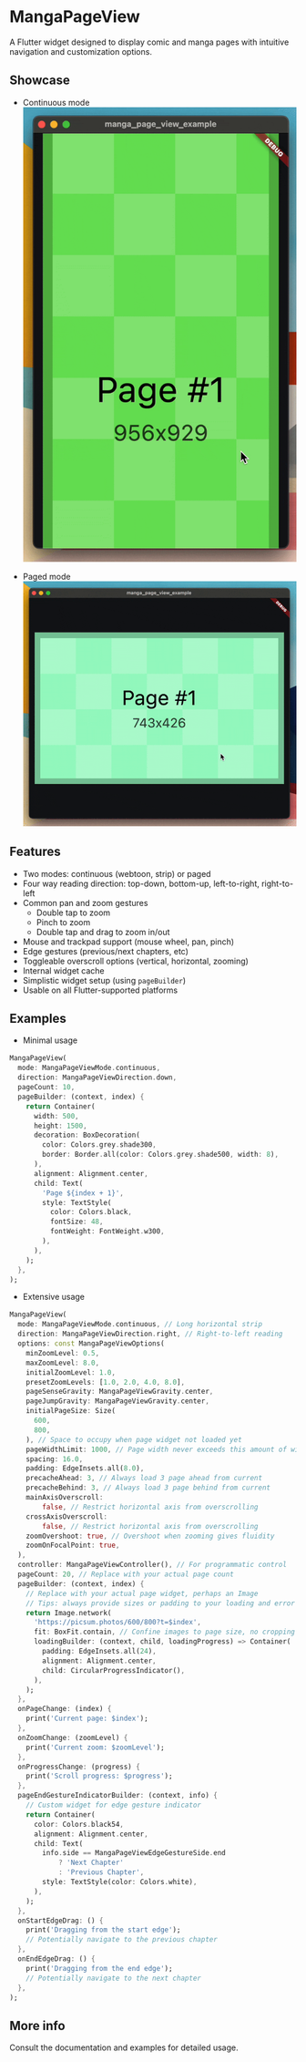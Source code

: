 # MangaPageView

A Flutter widget designed to display comic and manga pages with intuitive navigation and customization options.

## Showcase

- Continuous mode
![Continuous mode](https://github.com/amuhaimin02/manga_page_view/raw/main/showcase/continuous1.gif)

- Paged mode
![Paged mode](https://github.com/amuhaimin02/manga_page_view/raw/main/showcase/paged1.gif)

## Features

* Two modes: continuous (webtoon, strip) or paged
* Four way reading direction: top-down, bottom-up, left-to-right, right-to-left
* Common pan and zoom gestures
  * Double tap to zoom
  * Pinch to zoom
  * Double tap and drag to zoom in/out
* Mouse and trackpad support (mouse wheel, pan, pinch)
* Edge gestures (previous/next chapters, etc)
* Toggleable overscroll options (vertical, horizontal, zooming)
* Internal widget cache
* Simplistic widget setup (using `pageBuilder`)
* Usable on all Flutter-supported platforms

## Examples

- Minimal usage
```dart
MangaPageView(
  mode: MangaPageViewMode.continuous,
  direction: MangaPageViewDirection.down,
  pageCount: 10, 
  pageBuilder: (context, index) {
    return Container(
      width: 500,
      height: 1500,
      decoration: BoxDecoration(
        color: Colors.grey.shade300,
        border: Border.all(color: Colors.grey.shade500, width: 8),
      ),
      alignment: Alignment.center,
      child: Text(
        'Page ${index + 1}',
        style: TextStyle(
          color: Colors.black,
          fontSize: 48,
          fontWeight: FontWeight.w300,
        ),
      ),
    );
  },
);
```

- Extensive usage
```dart
MangaPageView(
  mode: MangaPageViewMode.continuous, // Long horizontal strip
  direction: MangaPageViewDirection.right, // Right-to-left reading
  options: const MangaPageViewOptions(
    minZoomLevel: 0.5,
    maxZoomLevel: 8.0,
    initialZoomLevel: 1.0,
    presetZoomLevels: [1.0, 2.0, 4.0, 8.0],
    pageSenseGravity: MangaPageViewGravity.center,
    pageJumpGravity: MangaPageViewGravity.center,
    initialPageSize: Size(
      600,
      800,
    ), // Space to occupy when page widget not loaded yet
    pageWidthLimit: 1000, // Page width never exceeds this amount of width
    spacing: 16.0,
    padding: EdgeInsets.all(8.0),
    precacheAhead: 3, // Always load 3 page ahead from current
    precacheBehind: 3, // Always load 3 page behind from current
    mainAxisOverscroll:
        false, // Restrict horizontal axis from overscrolling
    crossAxisOverscroll:
        false, // Restrict horizontal axis from overscrolling
    zoomOvershoot: true, // Overshoot when zooming gives fluidity
    zoomOnFocalPoint: true,
  ),
  controller: MangaPageViewController(), // For programmatic control
  pageCount: 20, // Replace with your actual page count
  pageBuilder: (context, index) {
    // Replace with your actual page widget, perhaps an Image
    // Tips: always provide sizes or padding to your loading and error widgets, if available
    return Image.network(
      'https://picsum.photos/600/800?t=$index',
      fit: BoxFit.contain, // Confine images to page size, no cropping
      loadingBuilder: (context, child, loadingProgress) => Container(
        padding: EdgeInsets.all(24),
        alignment: Alignment.center,
        child: CircularProgressIndicator(),
      ),
    );
  },
  onPageChange: (index) {
    print('Current page: $index');
  },
  onZoomChange: (zoomLevel) {
    print('Current zoom: $zoomLevel');
  },
  onProgressChange: (progress) {
    print('Scroll progress: $progress');
  },
  pageEndGestureIndicatorBuilder: (context, info) {
    // Custom widget for edge gesture indicator
    return Container(
      color: Colors.black54,
      alignment: Alignment.center,
      child: Text(
        info.side == MangaPageViewEdgeGestureSide.end
            ? 'Next Chapter'
            : 'Previous Chapter',
        style: TextStyle(color: Colors.white),
      ),
    );
  },
  onStartEdgeDrag: () {
    print('Dragging from the start edge');
    // Potentially navigate to the previous chapter
  },
  onEndEdgeDrag: () {
    print('Dragging from the end edge');
    // Potentially navigate to the next chapter
  },
);
```

## More info
Consult the documentation and examples for detailed usage.
